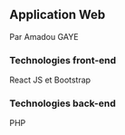 ## Application Web 

Par Amadou GAYE

### Technologies front-end

React JS et Bootstrap

### Technologies back-end

PHP



